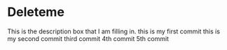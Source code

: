 # Deleteme
This is the description box that I am filling in.
this is my first commit
this is my second commit
third commit
4th commit
5th commit